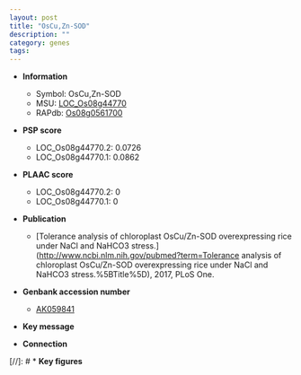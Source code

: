 ```yaml
---
layout: post
title: "OsCu,Zn-SOD"
description: ""
category: genes
tags: 
---
```


* **Information**  
    + Symbol: OsCu,Zn-SOD  
    + MSU: [LOC_Os08g44770](http://rice.plantbiology.msu.edu/cgi-bin/ORF_infopage.cgi?orf=LOC_Os08g44770)  
    + RAPdb: [Os08g0561700](http://rapdb.dna.affrc.go.jp/viewer/gbrowse_details/irgsp1?name=Os08g0561700)  

* **PSP score**  
    + LOC_Os08g44770.2: 0.0726 
    + LOC_Os08g44770.1: 0.0862 

* **PLAAC score**  
    + LOC_Os08g44770.2: 0 
    + LOC_Os08g44770.1: 0 

* **Publication**  
    + [Tolerance analysis of chloroplast OsCu/Zn-SOD overexpressing rice under NaCl and NaHCO3 stress.](http://www.ncbi.nlm.nih.gov/pubmed?term=Tolerance analysis of chloroplast OsCu/Zn-SOD overexpressing rice under NaCl and NaHCO3 stress.%5BTitle%5D), 2017, PLoS One.

* **Genbank accession number**  
    + [AK059841](http://www.ncbi.nlm.nih.gov/nuccore/AK059841)

* **Key message**  

* **Connection**  

[//]: # * **Key figures**  


